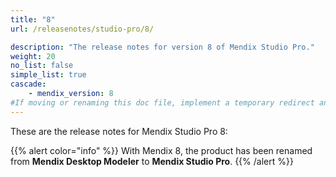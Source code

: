 ```yaml
---
title: "8"
url: /releasenotes/studio-pro/8/

description: "The release notes for version 8 of Mendix Studio Pro."
weight: 20
no_list: false
simple_list: true
cascade:
    - mendix_version: 8
#If moving or renaming this doc file, implement a temporary redirect and let the respective team know they should update the URL in the product. See Mapping to Products for more details.
---
```


These are the release notes for Mendix Studio Pro 8:

{{% alert color="info" %}}
With Mendix 8, the product has been renamed from **Mendix Desktop Modeler** to **Mendix Studio Pro**.
{{% /alert %}}
